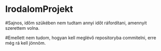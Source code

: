 # IrodalomProjekt

#Sajnos, időm szükében nem tudtam annyi időt ráfordítani, amennyit szerettem volna.	
	
#Emellett nem tudom, hogyan kell meglévő repositoryba commitelni, erre még rá kell jönnöm.
